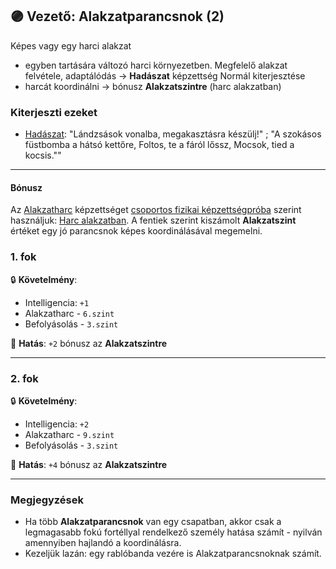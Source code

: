 ## 🟣 Vezető: Alakzatparancsnok (2)

Képes vagy egy harci alakzat
- egyben tartására változó harci környezetben. Megfelelő alakzat felvétele, adaptálódás  → **Hadászat** képzettség Normál kiterjesztése
- harcát koordinálni → bónusz **Alakzatszintre** (harc alakzatban)

### Kiterjeszti ezeket

- [Hadászat](../kepzettsegek.primer.altalanos/hadaszat.md): "Lándzsások vonalba, megakasztásra készülj!" ; "A szokásos füstbomba a hátsó kettőre, Foltos, te a fáról lőssz, Mocsok, tied a kocsis.""

---
#### Bónusz

Az [Alakzatharc](../kepzettsegek.primer.harci/alakzatharc.md) képzettséget [csoportos fizikai képzettségpróba](../037_csoportos_kepzettsegproba.md#%EF%B8%8F-1-csoportos-fizikai-k%C3%A9pzetts%C3%A9gpr%C3%B3ba) szerint használjuk: [Harc alakzatban](../065_03_harc_alakzatban.md). A fentiek szerint kiszámolt **Alakzatszint** értéket egy jó parancsnok képes koordinálásával megemelni.
### 1. fok

🔒 **Követelmény**:
- Intelligencia: `+1`
- Alakzatharc - `6.szint`
- Befolyásolás - `3.szint`

🌟 **Hatás**: `+2` bónusz az **Alakzatszintre**

---
### 2. fok

🔒 **Követelmény**:
- Intelligencia: `+2`
- Alakzatharc - `9.szint`
- Befolyásolás - `3.szint`

🌟 **Hatás**: `+4` bónusz az **Alakzatszintre**

---
### Megjegyzések

- Ha több **Alakzatparancsnok** van egy csapatban, akkor csak a legmagasabb fokú fortéllyal rendelkező személy hatása számít - nyilván amennyiben hajlandó a koordinálásra.
- Kezeljük lazán: egy rablóbanda vezére is Alakzatparancsnoknak számít.
